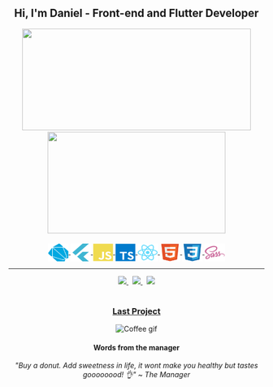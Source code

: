 <h2 align="center">Hi, I'm Daniel - Front-end and Flutter Developer</h2>

<div align="center">
    <a href="https://github.com/dansf?tab=repositories ">
    	<img height="200rem" width="450rem" src="https://github-readme-stats.vercel.app/api?username=dansf&show_icons=true&theme=tokyonight">
        <img height="200rem" width="350rem" src="https://github-readme-stats.vercel.app/api/top-langs/?username=dansf&layout=compact&theme=tokyonight">
    </a>
</div>

<div align="center"></br>
  <a href="https://github.com/dansf?tab=repositories" target="_blank" align="center">
    <img align="center" alt="Dansf-Dart" height="35" width="40" src="https://raw.githubusercontent.com/devicons/devicon/master/icons/dart/dart-plain.svg">
    <img align="center" alt="Dansf-Flutter" height="35" width="40" src="https://raw.githubusercontent.com/devicons/devicon/master/icons/flutter/flutter-plain.svg">
    <img align="center" alt="Dansf-Js" height="35" width="40" src="https://raw.githubusercontent.com/devicons/devicon/master/icons/javascript/javascript-plain.svg">
    <img align="center" alt="Dansf-Ts" height="35" width="40" src="https://raw.githubusercontent.com/devicons/devicon/master/icons/typescript/typescript-plain.svg">
    <img align="center" alt="Dansf-React" height="35" width="40" src="https://raw.githubusercontent.com/devicons/devicon/master/icons/react/react-original.svg">
    <img align="center" alt="Dansf-Html" height="35" width="40" src="https://raw.githubusercontent.com/devicons/devicon/master/icons/html5/html5-original.svg">
    <img align="center" alt="Dansf-Css" height="35" width="40" src="https://raw.githubusercontent.com/devicons/devicon/master/icons/css3/css3-original.svg">
    <img align="center" alt="Dansf-Sass" height="35" width="40" src="https://raw.githubusercontent.com/devicons/devicon/master/icons/sass/sass-original.svg">
    <!--<img align="center" alt="Dansf-Unity" height="35" width="40" src="https://raw.githubusercontent.com/devicons/devicon/master/icons/unity/unity-original.svg">-->
  </a>
</div>

<!--
[![DART](https://img.shields.io/badge/Dart-00A7BA?style=for-the-badge&labelColor=black&logo=dart&logoColor=00A7BA)][link]
[![FLUTTER](https://img.shields.io/badge/Flutter-02569B?style=for-the-badge&labelColor=black&logo=flutter&logoColor=02569B)][link]
[![Js](https://img.shields.io/badge/JavaScript-F7DF1E?style=for-the-badge&labelColor=black&logo=javascript&logoColor=F7DF1E)][link] [![TypeScript](https://img.shields.io/badge/TypeScript-007ACC?style=for-the-badge&logo=typescript&labelColor=black&logoColor=007ACC)][link] 
[![HTML](https://img.shields.io/badge/-HTML-fd822b?style=for-the-badge&labelColor=black&logo=html5&logoColor=fd822b)][link] [![CSS](https://img.shields.io/badge/-CSS-0DA6D8?style=for-the-badge&labelColor=black&logo=css3&logoColor=0DA6D8)][link] [![Sass](https://img.shields.io/badge/Sass-CC6699?style=for-the-badge&labelColor=black&logo=sass&logoColor=CC6699)][link] [![React](https://img.shields.io/badge/React-61DAFB?style=for-the-badge&labelColor=black&logo=react&logoColor=61DAFB)][link]

##### GameDev Tools
[![UNITY](https://img.shields.io/badge/Unity-100000?style=for-the-badge&labelColor=black&logo=unity&logoColor=white)][link] [![CSHARP](https://img.shields.io/badge/CSharp-239120?style=for-the-badge&labelColor=black&logo=c-sharp&logoColor=239120)][link] -->

<hr>

<div align="center">
  <a href = "mailto:dansf.3009@gmail.com">
    <img src="https://img.shields.io/badge/-Gmail-e71837?style=for-the-badge&logo=gmail&logoColor=white" target="_blank">
  </a>
  &nbsp;
  <a href="https://www.linkedin.com/in/daniel-silva-6a56b070/" target="_blank">
    <img src="https://img.shields.io/badge/-LinkedIn-2867B2?style=for-the-badge&logo=linkedin&logoColor=white" target="_blank">
  </a>
  &nbsp;
  <a href="https://www.instagram.com/dansfiggg/" target="_blank">
    <img src="https://img.shields.io/badge/-Instagram-%23E4405F?style=for-the-badge&logo=instagram&logoColor=white" target="_blank">
  </a>
</div>
<br/>

<a href="https://github.com/dansf/Flutter--DonutShop" target="_blank">
  <h3 align="center">Last Project</h3>
</a>

<div align="center">
  <img src="https://user-images.githubusercontent.com/63010902/154169408-002c601d-0616-4ad8-ba10-1ef0a5651cb2.gif" alt="Coffee gif"/>
</div>

<h4 align="center">Words from the manager</h4>
  <p align="center">
    <i>
      "Buy a donut. Add sweetness in life, it wont make you healthy but tastes goooooood! 👌" ~ The Manager
    </i>
  </p>


[linkedin]: https://www.linkedin.com/in/daniel-silva-6a56b070/
[link]: https://github.com/dansf?tab=repositories
[email]: (mailto:dansf.3009@gmail.com)
[video]: https://user-images.githubusercontent.com/63010902/147283928-ea2821a1-1847-4a81-b4ec-01eb42d1a2f8.mp4
<!-- Always change the local link -->
[localLink]: https://github.com/dansf/Flutter--DonutShop